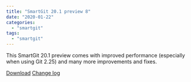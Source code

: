 ```yaml
---
title: "SmartGit 20.1 preview 8"
date: "2020-01-22"
categories: 
  - "smartgit"
tags: 
  - "smartgit"
---
```


This SmartGit 20.1 preview comes with improved performance (especially when using Git 2.25) and many more improvements and fixes.

[Download](http://www.syntevo.com/smartgit/preview) [Change log](http://www.syntevo.com/smartgit/changelog-eap.txt)
